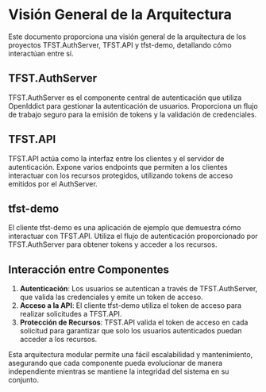 # Visión General de la Arquitectura

Este documento proporciona una visión general de la arquitectura de los proyectos TFST.AuthServer, TFST.API y tfst-demo, detallando cómo interactúan entre sí.

## TFST.AuthServer

TFST.AuthServer es el componente central de autenticación que utiliza OpenIddict para gestionar la autenticación de usuarios. Proporciona un flujo de trabajo seguro para la emisión de tokens y la validación de credenciales.

## TFST.API

TFST.API actúa como la interfaz entre los clientes y el servidor de autenticación. Expone varios endpoints que permiten a los clientes interactuar con los recursos protegidos, utilizando tokens de acceso emitidos por el AuthServer.

## tfst-demo

El cliente tfst-demo es una aplicación de ejemplo que demuestra cómo interactuar con TFST.API. Utiliza el flujo de autenticación proporcionado por TFST.AuthServer para obtener tokens y acceder a los recursos.

## Interacción entre Componentes

1. **Autenticación**: Los usuarios se autentican a través de TFST.AuthServer, que valida las credenciales y emite un token de acceso.
2. **Acceso a la API**: El cliente tfst-demo utiliza el token de acceso para realizar solicitudes a TFST.API.
3. **Protección de Recursos**: TFST.API valida el token de acceso en cada solicitud para garantizar que solo los usuarios autenticados puedan acceder a los recursos.

Esta arquitectura modular permite una fácil escalabilidad y mantenimiento, asegurando que cada componente pueda evolucionar de manera independiente mientras se mantiene la integridad del sistema en su conjunto.